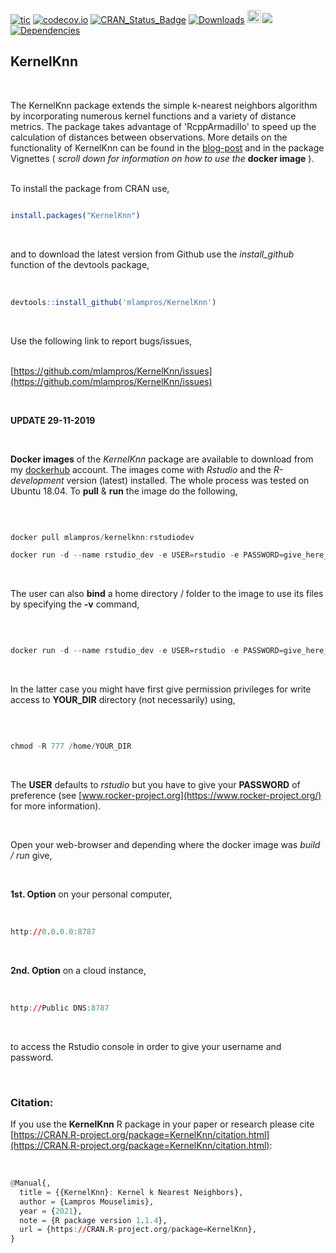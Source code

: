 
[![tic](https://github.com/mlampros/KernelKnn/workflows/tic/badge.svg?branch=master)](https://github.com/mlampros/KernelKnn/actions)
[![codecov.io](https://codecov.io/github/mlampros/KernelKnn/coverage.svg?branch=master)](https://codecov.io/github/mlampros/KernelKnn?branch=master)
[![CRAN_Status_Badge](http://www.r-pkg.org/badges/version/KernelKnn)](http://cran.r-project.org/package=KernelKnn)
[![Downloads](http://cranlogs.r-pkg.org/badges/grand-total/KernelKnn?color=blue)](http://www.r-pkg.org/pkg/KernelKnn)
<a href="https://www.buymeacoffee.com/VY0x8snyh" target="_blank"><img src="https://www.buymeacoffee.com/assets/img/custom_images/orange_img.png" alt="Buy Me A Coffee" height="21px" ></a>
[![](https://img.shields.io/docker/automated/mlampros/kernelknn.svg)](https://hub.docker.com/r/mlampros/kernelknn)
[![Dependencies](https://tinyverse.netlify.com/badge/KernelKnn)](https://cran.r-project.org/package=KernelKnn)


## KernelKnn
<br>

The KernelKnn package extends the simple k-nearest neighbors algorithm by incorporating numerous kernel functions and a variety of distance metrics. The package takes advantage of 'RcppArmadillo' to speed up the calculation of distances between observations. More details on the functionality of KernelKnn can be found in the [blog-post](http://mlampros.github.io/2016/07/10/KernelKnn/) and in the package Vignettes ( *scroll down for information on how to use the* **docker image** ).
<br><br>

To install the package from CRAN use, 

```R

install.packages("KernelKnn")


```
<br>

and to download the latest version from Github use the *install_github* function of the devtools package,
<br><br>

```R

devtools::install_github('mlampros/KernelKnn')


```
<br>

Use the following link to report bugs/issues,
<br><br>

[https://github.com/mlampros/KernelKnn/issues](https://github.com/mlampros/KernelKnn/issues)


<br>

**UPDATE 29-11-2019**

<br>

**Docker images** of the *KernelKnn* package are available to download from my [dockerhub](https://hub.docker.com/r/mlampros/kernelknn) account. The images come with *Rstudio* and the *R-development* version (latest) installed. The whole process was tested on Ubuntu 18.04. To **pull** & **run** the image do the following,

<br>

```R

docker pull mlampros/kernelknn:rstudiodev

docker run -d --name rstudio_dev -e USER=rstudio -e PASSWORD=give_here_your_password --rm -p 8787:8787 mlampros/kernelknn:rstudiodev

```

<br>

The user can also **bind** a home directory / folder to the image to use its files by specifying the **-v** command,

<br>

```R

docker run -d --name rstudio_dev -e USER=rstudio -e PASSWORD=give_here_your_password --rm -p 8787:8787 -v /home/YOUR_DIR:/home/rstudio/YOUR_DIR mlampros/kernelknn:rstudiodev


```

<br>

In the latter case you might have first give permission privileges for write access to **YOUR_DIR** directory (not necessarily) using,

<br>

```R

chmod -R 777 /home/YOUR_DIR


```

<br>

The **USER** defaults to *rstudio* but you have to give your **PASSWORD** of preference (see [www.rocker-project.org](https://www.rocker-project.org/) for more information).

<br>

Open your web-browser and depending where the docker image was *build / run* give, 

<br>

**1st. Option** on your personal computer,

<br>

```R
http://0.0.0.0:8787 

```

<br>

**2nd. Option** on a cloud instance, 

<br>

```R
http://Public DNS:8787

```

<br>

to access the Rstudio console in order to give your username and password.

<br>

### **Citation:**

If you use the **KernelKnn** R package in your paper or research please cite [https://CRAN.R-project.org/package=KernelKnn/citation.html](https://CRAN.R-project.org/package=KernelKnn/citation.html):

<br>

```R
@Manual{,
  title = {{KernelKnn}: Kernel k Nearest Neighbors},
  author = {Lampros Mouselimis},
  year = {2021},
  note = {R package version 1.1.4},
  url = {https://CRAN.R-project.org/package=KernelKnn},
}
```

<br>

